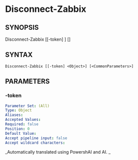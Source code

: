 ﻿---
external help file: PowerZabbix-help.xml
schema: 2.0.0
---

# Disconnect-Zabbix

## SYNOPSIS <!--!= @#Synop !-->

Disconnect-Zabbix [[-token] <Object>] [<CommonParameters>]


## SYNTAX <!--!= @#Syntax !-->

```
Disconnect-Zabbix [[-token] <Object>] [<CommonParameters>]
```

## PARAMETERS <!--!= @#Params !-->

### -token

```yml
Parameter Set: (All)
Type: Object
Aliases: 
Accepted Values: 
Required: false
Position: 0
Default Value: 
Accept pipeline input: false
Accept wildcard characters: 
```


<!--**AiDocBlockStart**-->
_Automatically translated using PowershAI and AI. 
_
<!--**AiDocBlockEnd**-->
